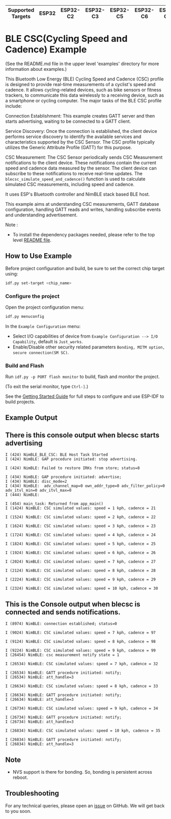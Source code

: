 | Supported Targets | ESP32 | ESP32-C2 | ESP32-C3 | ESP32-C5 | ESP32-C6 | ESP32-C61 | ESP32-H2 | ESP32-S3 |
| ----------------- | ----- | -------- | -------- | -------- | -------- | --------- | -------- | -------- |



# BLE CSC(Cycling Speed and Cadence) Example

(See the README.md file in the upper level 'examples' directory for more information about examples.)

This Bluetooth Low Energy (BLE) Cycling Speed and Cadence (CSC) profile is designed to provide real-time measurements of a cyclist's speed and cadence. It allows cycling-related devices, such as bike sensors or fitness trackers, to communicate this data wirelessly to a receiving device, such as a smartphone or cycling computer. The major tasks of the BLE CSC profile include:

Connection Establishment: This example creates GATT server and then starts advertising, waiting to be connected to a GATT client.

Service Discovery: Once the connection is established, the client device performs service discovery to identify the available services and characteristics supported by the CSC Sensor. The CSC profile typically utilizes the Generic Attribute Profile (GATT) for this purpose.

CSC Measurement: The CSC Sensor periodically sends CSC Measurement notifications to the client device. These notifications contain the current speed and cadence data measured by the sensor. The client device can subscribe to these notifications to receive real-time updates. The `blecsc_simulate_speed_and_cadence()` function is used to calculate simulated CSC measurements, including speed and cadence. 


It uses ESP's Bluetooth controller and NimBLE stack based BLE host.

This example aims at understanding CSC measurements, GATT database configuration, handling GATT reads and writes, handling subscribe events and understanding advertisement.


Note :

* To install the dependency packages needed, please refer to the top level [README file](../../../README.md#running-test-python-script-ttfw).

## How to Use Example

Before project configuration and build, be sure to set the correct chip target using:

```bash
idf.py set-target <chip_name>
```

### Configure the project

Open the project configuration menu:

```bash
idf.py menuconfig
```

In the `Example Configuration` menu:

* Select I/O capabilities of device from `Example Configuration --> I/O Capability`, default is `Just_works`.
* Enable/Disable other security related parameters `Bonding, MITM option, secure connection(SM SC)`.

### Build and Flash

Run `idf.py -p PORT flash monitor` to build, flash and monitor the project.

(To exit the serial monitor, type ``Ctrl-]``.)

See the [Getting Started Guide](https://idf.espressif.com/) for full steps to configure and use ESP-IDF to build projects.

## Example Output

## There is this console output when blecsc starts advertising

```
I (424) NimBLE_BLE_CSC: BLE Host Task Started
I (424) NimBLE: GAP procedure initiated: stop advertising.

I (424) NimBLE: Failed to restore IRKs from store; status=8

I (434) NimBLE: GAP procedure initiated: advertise;
I (434) NimBLE: disc_mode=2
I (434) NimBLE:  adv_channel_map=0 own_addr_type=0 adv_filter_policy=0 adv_itvl_min=0 adv_itvl_max=0
I (444) NimBLE:

I (454) main_task: Returned from app_main()
I (1424) NimBLE: CSC simulated values: speed = 1 kph, cadence = 21

I (1524) NimBLE: CSC simulated values: speed = 2 kph, cadence = 22

I (1624) NimBLE: CSC simulated values: speed = 3 kph, cadence = 23

I (1724) NimBLE: CSC simulated values: speed = 4 kph, cadence = 24

I (1824) NimBLE: CSC simulated values: speed = 5 kph, cadence = 25

I (1924) NimBLE: CSC simulated values: speed = 6 kph, cadence = 26

I (2024) NimBLE: CSC simulated values: speed = 7 kph, cadence = 27

I (2124) NimBLE: CSC simulated values: speed = 8 kph, cadence = 28

I (2224) NimBLE: CSC simulated values: speed = 9 kph, cadence = 29

I (2324) NimBLE: CSC simulated values: speed = 10 kph, cadence = 30

```

## This is the Console output when blecsc is connected and sends notifications.

```
I (8974) NimBLE: connection established; status=0

I (9024) NimBLE: CSC simulated values: speed = 7 kph, cadence = 97

I (9124) NimBLE: CSC simulated values: speed = 8 kph, cadence = 98

I (9224) NimBLE: CSC simulated values: speed = 9 kph, cadence = 99
I (26454) NimBLE: csc measurement notify state = 1

I (26534) NimBLE: CSC simulated values: speed = 7 kph, cadence = 32

I (26534) NimBLE: GATT procedure initiated: notify;
I (26534) NimBLE: att_handle=3

I (26634) NimBLE: CSC simulated values: speed = 8 kph, cadence = 33

I (26634) NimBLE: GATT procedure initiated: notify;
I (26634) NimBLE: att_handle=3

I (26734) NimBLE: CSC simulated values: speed = 9 kph, cadence = 34

I (26734) NimBLE: GATT procedure initiated: notify;
I (26734) NimBLE: att_handle=3

I (26834) NimBLE: CSC simulated values: speed = 10 kph, cadence = 35

I (26834) NimBLE: GATT procedure initiated: notify;
I (26834) NimBLE: att_handle=3

```

## Note
* NVS support is there for bonding. So, bonding is persistent across reboot.

## Troubleshooting

For any technical queries, please open an [issue](https://github.com/espressif/esp-idf/issues) on GitHub. We will get back to you soon.
